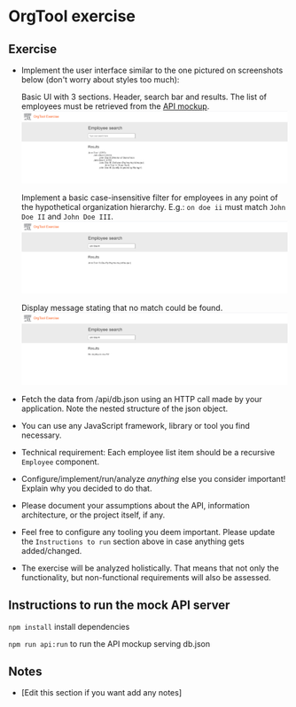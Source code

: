 # OrgTool exercise

## Exercise

- Implement the user interface similar to the one pictured on screenshots below (don't worry about styles too much):

  Basic UI with 3 sections. Header, search bar and results.
  The list of employees must be retrieved from the [API mockup](http://localhost:4000/employees).
  ![initial state](./screenshots/InitialState.png)
  
  Implement a basic case-insensitive filter for employees in any point of the hypothetical organization hierarchy. E.g.: `on doe ii` must match `John Doe II` and `John Doe III`.
  ![deep node found](./screenshots/DeepNodeFound.png)
  
  Display message stating that no match could be found.
  ![empty state](./screenshots/EmptyState.png)
  
- Fetch the data from /api/db.json using an HTTP call made by your application. Note the nested structure of the json object.
- You can use any JavaScript framework, library or tool you find necessary.
- Technical requirement: Each employee list item should be a recursive `Employee` component.
- Configure/implement/run/analyze _anything_ else you consider important! Explain why you decided to do that.
- Please document your assumptions about the API, information architecture, or the project itself, if any.
- Feel free to configure any tooling you deem important. Please update the `Instructions to run` section above in case anything gets added/changed.
- The exercise will be analyzed holistically. That means that not only the functionality, but non-functional requirements will also be assessed.

## Instructions to run the mock API server

`npm install` install dependencies

`npm run api:run` to run the API mockup serving db.json

## Notes
- [Edit this section if you want add any notes]
